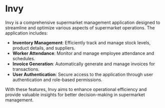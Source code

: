 # Invy

Invy is a comprehensive supermarket management application designed to streamline and optimize various aspects of supermarket operations. The application includes:

- **Inventory Management**: Efficiently track and manage stock levels, product details, and suppliers.
- **Worker Attendance**: Monitor and manage employee attendance and schedules.
- **Invoice Generation**: Automatically generate and manage invoices for transactions.
- **User Authentication**: Secure access to the application through user authentication and role-based permissions.

With these features, Invy aims to enhance operational efficiency and provide valuable insights for better decision-making in supermarket management.

